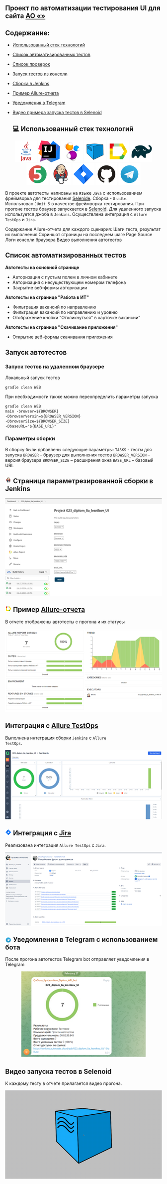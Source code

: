 ## Проект по автоматизации тестирования UI для сайта [АО «»](https://www.tinkoff.ru/)
## Содержание:

- [Использованный стек технологий](#computer-использованный-стек-технологий)
- [Список автоматизированных тестов](#tests-список-авто/ручных-тестов)
- [Список проверок](#arrow_forward-запуск-тестов-из-терминала)
- [Запуск тестов из консоли](#arrow_forward-запуск-тестов-из-терминала)
- [Сборка в Jenkins](#сборка-в-jenkins)
- [Пример Allure-отчета](#пример-allure-отчета)
- [Уведомления в Telegram](#уведомления-в-telegram-с-использованием-бота)
- [Видео примера запуска тестов в Selenoid](#-видео-примера-запуска-теста-в-selenoid)

  ## :computer: Использованный стек технологий

<p align="center">
<a href="https://www.java.com/"><img src="/media/logo/java.svg" width="70" height="70"  alt="Java"/></a>
<a href="https://www.jetbrains.com/idea/"><img src="media/logo/IJ.svg" width="70" height="70"  alt="IDEA"/></a>
<a href="https://www.selenide.org/"><img src="media/logo/selenide.svg" width="70" height="70" alt="Selenide" title="Selenide"/></a> 
<a href="https://aerokube.com/selenoid/"><img src="media/logo/selenoid.svg" width="70" height="70"  alt="Selenoid"/></a>
<a href="https://github.com/allure-framework"><img src="media/logo/allure.svg" width="70" height="70"  alt="Allure"/></a>
<a href="https://gradle.org/"><img src="media/logo/gradle.svg" width="70" height="70"  alt="Gradle"/></a>
<a href="https://junit.org/junit5/"><img src="media/logo/jUnit5.svg" width="70" height="70"  alt="JUnit 5"/></a>
<a href="https://www.jenkins.io/"><img src="media/logo/jenkins.svg" width="70" height="70"  alt="Jenkins"/></a>
<a href="https://www.atlassian.com/software/jira/"><img src="media/logo/Jira.svg" width="70" height="70" alt="Jira" title="Jira"/></a> 
<a href="https://github.com/"><img src="media/logo/gitHub.svg" width="70" height="70"  alt="GitHub"/></a>
<a href="https://web.telegram.org/"><img src="media/logo/telegram.svg" width="70" height="70"  alt="Telegram"/></a>
</p>

В проекте автотесты написаны на языке <code>Java</code> с использованием фреймворка для тестирования [Selenide](https://selenide.org/).
Cборка - <code>Gradle</code>.  
Использован <code>JUnit 5</code> в качестве фреймворка тестирования.
При прогоне тестов браузер запускается в [Selenoid](https://aerokube.com/selenoid/).
Для удаленного запуска используется джоба в <code>Jenkins</code>. 
Осуществлена интеграция с <code>Allure TestOps</code> и <code>Jira</code>.
  
Содержание Allure-отчета для каждого сценария:
Шаги теста, результат их выполнения
Скриншот страницы на последнем шаге
Page Source
Логи консоли браузера
Видео выполнения автотестов

  
## Список автоматизированных тестов
**Автотесты на основной странице**
- Авторизация с пустым полем в личном кабинете
- Авторизация с несуществующем номером телефона
- Закрытие веб-формы авторизации

**Автотесты на странице "Работа в ИТ"**
- Фильтрация вакансий по направлению
- Фильтрация вакансий по направлению и уровню
- Отображение кнопки "Откликнуться" в карточке вакансии"

**Автотесты на странице "Скачивание приложения"**
- Открытие веб-формы скачивания приложения

## Запуск автотестов

### Запуск тестов на удаленном браузере
Локальный запуск тестов
```
gradle clean WEB 
```
При необходимости также можно переопределить параметры запуска

```
gradle clean WEB 
main -browser=${BROWSER}
-DbrowserVersin=${BROWSER_VERSION}
-DbrowserSize=${BROWSER_SIZE}
-DbaseURL="${BASE_URL}"
```

### Параметры сборки
В сборку были добавлены следующие параметры:
<code>TASKS</code> - тесты для запуска
<code>BROWSER</code> – браузер для выполнения тестов
<code>BROWSER_VERSION</code> – версия браузера
<code>BROWSER_SIZE</code> – расширения окна
<code>BASE_URL</code> – базовый URL

## <img src="media/logo/jenkins.svg" title="Jenkins" width="4%"/> Страница параметрезированной сборки в Jenkins
<p align="center">
<img title="allure-report" src="media/screen/JenkinsJoba.png">
</p>

## <img src="media/logo/allure.svg" title="Allure TestOps" width="4%"/> Пример [Allure-отчета](https://jenkins.autotests.cloud/job/023_diplom_lia_lesnikov_UI/15/allure/)
В отчете отображены автотесты с прогона и их статусы
<p align="center">
<img title="Allure Overview" src="media/screen/allure_report.png">
</p>

## Интеграция с [Allure TestOps](https://allure.autotests.cloud/project/4079/dashboards)

Выполнена интеграция сборки <code>Jenkins</code> с <code>Allure TestOps</code>.

<p align="center">
<img title="Allure TestOps DashBoard" src="media/screen/allureTestOps.png">
</p>

## <img src="media/logo/Jira.svg" title="Allure TestOps" width="4%"/> Интеграция с [Jira](https://jira.autotests.cloud/browse/HOMEWORK-1129)

Реализована интеграция <code>Allure TestOps</code> с <code>Jira</code>.

<p align="center">
<img title="Jira Task" src="media/screen/jiraTask.png">
</p>

## <img width="4%" style="vertical-align:middle" title="Telegram" src="media/logo/telegram.svg"> Уведомления в Telegram с использованием бота

После прогона автотестов Telegram bot отправляет уведомления в Telegram
<p align="center">
<img title="Telegram Notifications" src="media/screen/telegramBot.png"  width="400">
</p>

## Видео запуска тестов в Selenoid

К каждому тесту в отчете прилагается видео прогона.
<p align="center">
  <img title="Selenoid Video" src="media/gif/selenoid.gif">
</p>
